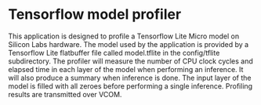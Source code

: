 # Tensorflow model profiler

This application is designed to profile a Tensorflow Lite Micro model on Silicon
Labs hardware. The model used by the application is provided by a Tensorflow
Lite flatbuffer file called model.tflite in the config/tflite subdirectory. The
profiler will measure the number of CPU clock cycles and elapsed time in each
layer of the model when performing an inference. It will also produce a summary
when inference is done. The input layer of the model is filled with all zeroes
before performing a single inference. Profiling results are transmitted over
VCOM.
